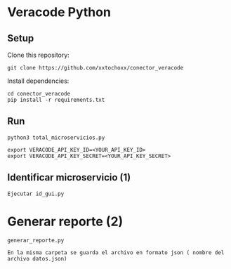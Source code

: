 # Veracode Python 

## Setup

Clone this repository:

    git clone https://github.com/xxtochoxx/conector_veracode

Install dependencies:

    cd conector_veracode
    pip install -r requirements.txt


## Run


    python3 total_microservicios.py

    export VERACODE_API_KEY_ID=<YOUR_API_KEY_ID>
    export VERACODE_API_KEY_SECRET=<YOUR_API_KEY_SECRET>


## Identificar microservicio (1)

    Ejecutar id_gui.py
    
# Generar reporte (2)
    
    generar_reporte.py
    
    En la misma carpeta se guarda el archivo en formato json ( nombre del archivo datos.json)
   
